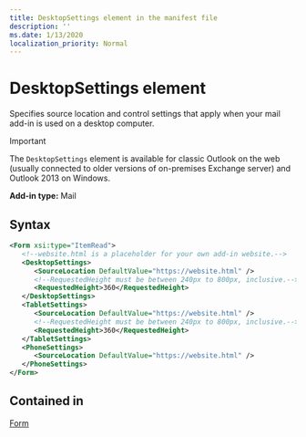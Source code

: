 ```yaml
---
title: DesktopSettings element in the manifest file
description: ''
ms.date: 1/13/2020
localization_priority: Normal
---
```


# DesktopSettings element

Specifies source location and control settings that apply when your mail add-in is used on a desktop computer.

> [!IMPORTANT]
> The `DesktopSettings` element is available for classic Outlook on the web (usually connected to older versions of on-premises Exchange server) and Outlook 2013 on Windows.

**Add-in type:** Mail

## Syntax

```XML
<Form xsi:type="ItemRead">
   <!--website.html is a placeholder for your own add-in website.-->
   <DesktopSettings>
      <SourceLocation DefaultValue="https://website.html" />
      <!--RequestedHeight must be between 240px to 800px, inclusive.-->
      <RequestedHeight>360</RequestedHeight>
   </DesktopSettings>
   <TabletSettings>
      <SourceLocation DefaultValue="https://website.html" />
      <!--RequestedHeight must be between 240px to 800px, inclusive.-->
      <RequestedHeight>360</RequestedHeight>
   </TabletSettings>
   <PhoneSettings>
      <SourceLocation DefaultValue="https://website.html" />
   </PhoneSettings>
</Form>
```

## Contained in

[Form](form.md)
